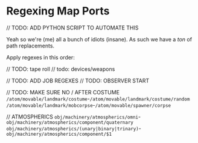 # Regexing Map Ports

// TODO: ADD PYTHON SCRIPT TO AUTOMATE THIS

Yeah so we're (me) all a bunch of idiots (insane).
As such we have a *ton* of path replacements.

Apply regexes in this order:

// TODO: tape roll
// todo: devices/weapons

// TODO: ADD JOB REGEXES
// TODO: OBSERVER START

// TODO: MAKE SURE NO / AFTER COSTUME
`/atom/movable/landmark/costume`-`/atom/movable/landmark/costume/random`
`/atom/movable/landmark/mobcorpse`-`/atom/movable/spawner/corpse`

// ATMOSPHERICS
`obj/machinery/atmospherics/omni`-`obj/machinery/atmospherics/component/quaternary`
`obj/machinery/atmospherics/(unary|binary|trinary)`-`obj/machinery/atmospherics/component/$1`
